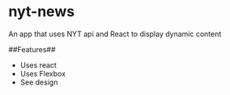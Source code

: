 # nyt-news
An app that uses NYT api and React to display dynamic content

##Features##

- Uses react
- Uses Flexbox
- See design
